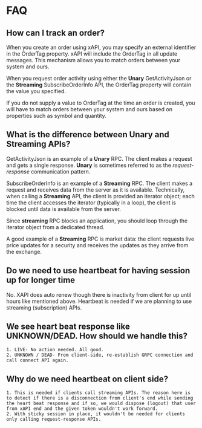 # FAQ

## How can I track an order?

When you create an order using xAPI, you may specify an external identifier in the OrderTag property. xAPI will include the OrderTag in all update messages. This mechanism allows you to match orders between your system and ours.

When you request order activity using either the **Unary** GetActivityJson or the **Streaming** SubscribeOrderInfo API, the OrderTag property will contain the value you specified.

If you do not supply a value to OrderTag at the time an order is created, you will have to match orders between your system and ours based on properties such as symbol and quantity.

## What is the difference between Unary and Streaming APIs?

GetActivityJson is an example of a **Unary** RPC. The client makes a request and gets a single response. **Unary** is sometimes referred to as the _request-response_ communication pattern.

SubscribeOrderInfo is an example of a **Streaming** RPC. The client makes a request and receives data from the server as it is available. Technically, when calling a **Streaming** API, the client is provided an iterator object; each time the client accesses the iterator (typically in a loop), the client is blocked until data is available from the server.

Since **streaming** RPC blocks an application, you should loop through the iterator object from a dedicated thread.

A good example of a **Streaming** RPC is market data: the client requests live price updates for a security and receives the updates as they arrive from the exchange.

## Do we need to use heartbeat for having session up for longer time

No. XAPI does auto renew though there is inactivity from client for up until hours like mentioned above. Heartbeat is needed if we are planning to use streaming (subscription) APIs.

## We see heart beat response like UNKNOWN/DEAD. How should we handle this?	
	1. LIVE- No action needed. All good.
	2. UNKNOWN / DEAD- From client-side, re-establish GRPC connection and call connect API again.
	
## Why do we need heartbeat on client side?	
	1. This is needed if clients call streaming APIs. The reason here is to detect if there is a disconnection from client's end while sending the heart beat response and if so, we would dispose (logout) that user from xAPI end and the given token wouldn't work forward.
	2. With sticky session in place, it wouldn't be needed for clients only calling request-response APIs.